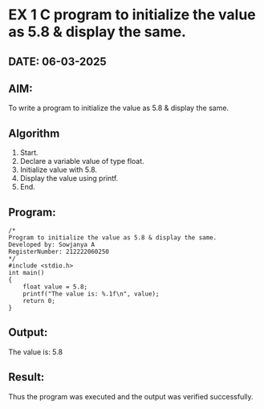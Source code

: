 # EX 1 C program to initialize the value as 5.8 & display the same.
## DATE: 06-03-2025
## AIM:
To write a program to initialize the value as 5.8 & display the same.

## Algorithm
1. Start.
2. Declare a variable value of type float.
3. Initialize value with 5.8.
4. Display the value using printf.
5. End.   
## Program:
```
/*
Program to initialize the value as 5.8 & display the same.
Developed by: Sowjanya A
RegisterNumber: 212222060250
*/
#include <stdio.h>
int main()
{
    float value = 5.8;
    printf("The value is: %.1f\n", value);
    return 0;
}

```

## Output:

The value is: 5.8

## Result:
Thus the program was executed and the output was verified successfully.
